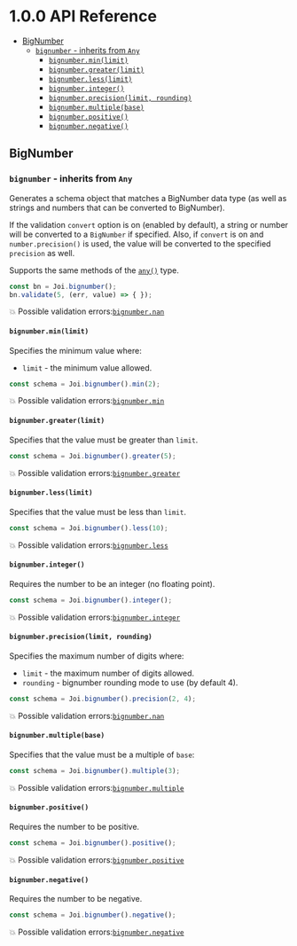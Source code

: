 <!-- version -->
# 1.0.0 API Reference
<!-- versionstop -->

<!-- toc -->

- [BigNumber](#bignumber)
  - [`bignumber` - inherits from `Any`](#bignumber---inherits-from-any)
    - [`bignumber.min(limit)`](#bignumberminlimit)
    - [`bignumber.greater(limit)`](#bignumbergreaterlimit)
    - [`bignumber.less(limit)`](#bignumberlesslimit)
    - [`bignumber.integer()`](#bignumberinteger)
    - [`bignumber.precision(limit, rounding)`](#bignumberprecisionlimit-rounding)
    - [`bignumber.multiple(base)`](#bignumbermultiplebase)
    - [`bignumber.positive()`](#bignumberpositive)
    - [`bignumber.negative()`](#bignumbernegative)

<!-- tocstop -->

## BigNumber

### `bignumber` - inherits from `Any`

Generates a schema object that matches a BigNumber data type (as well as strings and numbers that can be converted to BigNumber). 

If the validation `convert` option is on (enabled by default), a string or number will be converted to a `BigNumber` if specified. Also, if
`convert` is on and `number.precision()` is used, the value will be converted to the specified `precision` as well.

Supports the same methods of the [`any()`](#any) type.

```js
const bn = Joi.bignumber();
bn.validate(5, (err, value) => { });
```

💥 Possible validation errors:[`bignumber.nan`](#bignumbernan)

#### `bignumber.min(limit)`

Specifies the minimum value where:
- `limit` - the minimum value allowed.

```js
const schema = Joi.bignumber().min(2);
```

💥 Possible validation errors:[`bignumber.min`](#bignumbermin)

#### `bignumber.greater(limit)`

Specifies that the value must be greater than `limit`.

```js
const schema = Joi.bignumber().greater(5);
```

💥 Possible validation errors:[`bignumber.greater`](#bignumbergreater)

#### `bignumber.less(limit)`

Specifies that the value must be less than `limit`.

```js
const schema = Joi.bignumber().less(10);
```

💥 Possible validation errors:[`bignumber.less`](#bignumberless)

#### `bignumber.integer()`

Requires the number to be an integer (no floating point).

```js
const schema = Joi.bignumber().integer();
```

💥 Possible validation errors:[`bignumber.integer`](#bignumberinteger)

#### `bignumber.precision(limit, rounding)`

Specifies the maximum number of digits where:
- `limit` - the maximum number of digits allowed.
- `rounding` - bignumber rounding mode to use (by default 4).

```js
const schema = Joi.bignumber().precision(2, 4);
```

💥 Possible validation errors:[`bignumber.nan`](#bignumbernan)

#### `bignumber.multiple(base)`

Specifies that the value must be a multiple of `base`:

```js
const schema = Joi.bignumber().multiple(3);
```

💥 Possible validation errors:[`bignumber.multiple`](#bignumbermultiple)

#### `bignumber.positive()`

Requires the number to be positive.

```js
const schema = Joi.bignumber().positive();
```

💥 Possible validation errors:[`bignumber.positive`](#bignumberpositive)

#### `bignumber.negative()`

Requires the number to be negative.

```js
const schema = Joi.bignumber().negative();
```

💥 Possible validation errors:[`bignumber.negative`](#bignumbernegative)
